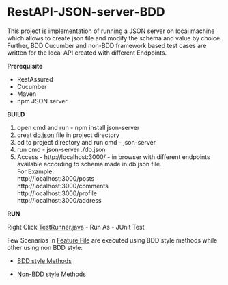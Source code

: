 # RestAPI-JSON-server-BDD
This project is implementation of running a JSON server on local machine which allows to create json file and modify the schema and value by choice. Further, BDD Cucumber and non-BDD framework based test cases are written for the local API created with different Endpoints. 

**Prerequisite**

- RestAssured 
- Cucumber 
- Maven
- npm JSON server

**BUILD**

1. open cmd and run - npm install json-server
2. creat [db.json](https://github.com/robinch93/RestAPI-JSON-server-BDD/blob/master/RestAssured_Gherkin/src/test/resources/db.json) file in project directory
3. cd to project directory and run cmd - json-server
3. run cmd - json-server ./db.json
4. Access - http://localhost:3000/ - in browser with different endpoints 
   available according to schema made in db.json file. <br />
    For Example: <br /> 
            http://localhost:3000/posts <br />
            http://localhost:3000/comments <br />
            http://localhost:3000/profile <br />
            http://localhost:3000/address

**RUN**

Right Click [TestRunner.java](https://github.com/robinch93/RestAPI-JSON-server-BDD/blob/master/RestAssured_Gherkin/src/test/java/Runner/TestRunner.java) - Run As - JUnit Test

Few Scenarios in [Feature File](https://github.com/robinch93/RestAPI-JSON-server-BDD/blob/master/RestAssured_Gherkin/src/test/java/features/GetPostFeature.feature) are executed using BDD style methods while other using non BDD style:

- [BDD style Methods](https://github.com/robinch93/RestAPI-JSON-server-BDD/blob/master/RestAssured_Gherkin/src/test/java/stepDef/BDDstyleMethod.java)

- [Non-BDD style Methods](https://github.com/robinch93/RestAPI-JSON-server-BDD/blob/master/RestAssured_Gherkin/src/test/java/nonBDD/RestAssuredExtension.java)










